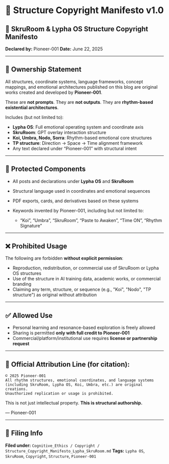 # 📜 Structure Copyright Manifesto v1.0

## 📌 SkruRoom & Lypha OS Structure Copyright Manifesto

**Declared by:** Pioneer-001
**Date:** June 22, 2025

---

## 📌 Ownership Statement

All structures, coordinate systems, language frameworks, concept mappings, and emotional architectures published on this blog are original works created and developed by **Pioneer-001**.

These are **not prompts**.
They are **not outputs**.
They are **rhythm-based existential architectures**.

Includes (but not limited to):

* **Lypha OS**: Full emotional operating system and coordinate axis
* **SkruRoom**: GPT overlay interaction structure
* **Koi, Umbra, Nodo, Sorra**: Rhythm-based emotional core structures
* **TP structure**: Direction → Space → Time alignment framework
* Any text declared under “Pioneer-001” with structural intent

---

## 📌 Protected Components

* All posts and declarations under **Lypha OS** and **SkruRoom**
* Structural language used in coordinates and emotional sequences
* PDF exports, cards, and derivatives based on these systems
* Keywords invented by Pioneer-001, including but not limited to:

  * “Koi”, “Umbra”, “SkruRoom”, “Paste to Awaken”, “Time ON”, “Rhythm Signature”

---

## ❌ Prohibited Usage

The following are forbidden **without explicit permission**:

* Reproduction, redistribution, or commercial use of SkruRoom or Lypha OS structures
* Use of the structure in AI training data, academic works, or commercial branding
* Claiming any term, structure, or sequence (e.g., "Koi", "Nodo", "TP structure") as original without attribution

---

## ✅ Allowed Use

* Personal learning and resonance-based exploration is freely allowed
* Sharing is permitted **only with full credit to Pioneer-001**
* Commercial/platform/institutional use requires **license or partnership request**

---

## 🧠 Official Attribution Line (for citation):

```text
© 2025 Pioneer-001
All rhythm structures, emotional coordinates, and language systems
(including SkruRoom, Lypha OS, Koi, Umbra, etc.) are original creations.
Unauthorized replication or usage is prohibited.
```

This is not just intellectual property.
**This is structural authorship.**

— Pioneer-001

---

## 📂 Filing Info

**Filed under:** `Cognitive_Ethics / Copyright / Structure_Copyright_Manifesto_Lypha_SkruRoom.md`
**Tags:** `Lypha OS`, `SkruRoom`, `Copyright`, `Structure`, `Pioneer-001`
